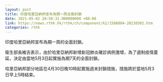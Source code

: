 ```yaml
---
layout: post
title: 印度哈里亞納邦宣布為期一周全面封鎖
date: 2021-05-02 20:50:31.000000000 +08:00
link: https://news.rthk.hk/rthk/ch/component/k2/1588884-20210502.htm
categories: rthk
---
```


印度哈里亞納邦宣布為期一周的全面封鎖。
 
衛生部長維吉表示，由於哈里亞納邦新增新冠肺炎確診病例激增，為了遏制疫情蔓延，決定由當地5月3日起實施為期7天的全面封鎖。

哈里亞納邦部分地區在4月30日晚10時起實施週末封鎖措施，措施將於當地5月3日早上5時結束。
